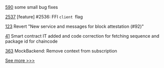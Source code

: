 
[590](https://github.com/hyperledger-labs/blockchain-carbon-accounting/pull/590) some small bug fixes 

[2537](https://github.com/hyperledger/iroha/pull/2537) [feature] #2536: FFI `client `flag

[123](https://github.com/hyperledger/fabric-protos/pull/123) Revert "New service and messages for block attestation (#92)"

[41](https://github.com/hyperledger-labs/hlf-connector/pull/41) Smart contract IT added and code correction for fetching sequence and package id for chaincode

[363](https://github.com/hyperledger-labs/go-perun/pull/363) MockBackend: Remove context from subscription


[See more >>>](https://start-here.hyperledger.org/pull-requests)
